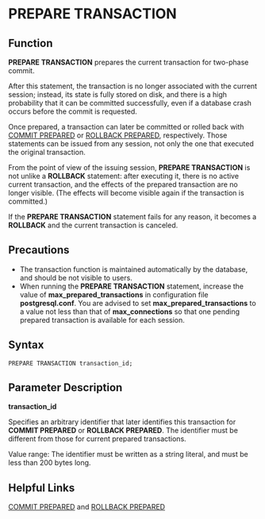 # PREPARE TRANSACTION<a name="EN-US_TOPIC_0289900175"></a>

## Function<a name="en-us_topic_0283137205_en-us_topic_0237122172_en-us_topic_0059779173_s84c1f6c6e66743a3b5e71a25e070e50f"></a>

**PREPARE TRANSACTION**  prepares the current transaction for two-phase commit.

After this statement, the transaction is no longer associated with the current session; instead, its state is fully stored on disk, and there is a high probability that it can be committed successfully, even if a database crash occurs before the commit is requested.

Once prepared, a transaction can later be committed or rolled back with  [COMMIT PREPARED](commit-prepared.md)  or  [ROLLBACK PREPARED](rollback-prepared.md), respectively. Those statements can be issued from any session, not only the one that executed the original transaction. 

From the point of view of the issuing session,  **PREPARE TRANSACTION**  is not unlike a  **ROLLBACK**  statement: after executing it, there is no active current transaction, and the effects of the prepared transaction are no longer visible. \(The effects will become visible again if the transaction is committed.\)

If the  **PREPARE TRANSACTION**  statement fails for any reason, it becomes a  **ROLLBACK**  and the current transaction is canceled.

## Precautions<a name="en-us_topic_0283137205_en-us_topic_0237122172_en-us_topic_0059779173_sa5991e597322481d9b5cf468c92b7af7"></a>

-   The transaction function is maintained automatically by the database, and should be not visible to users.
-   When running the  **PREPARE TRANSACTION**  statement, increase the value of  **max\_prepared\_transactions**  in configuration file  **postgresql.conf**. You are advised to set  **max\_prepared\_transactions**  to a value not less than that of  **max\_connections**  so that one pending prepared transaction is available for each session.

## Syntax<a name="en-us_topic_0283137205_en-us_topic_0237122172_en-us_topic_0059779173_s53fd0bedc6174ab7a4c21729b10b8889"></a>

```
PREPARE TRANSACTION transaction_id;
```

## Parameter Description<a name="en-us_topic_0283137205_en-us_topic_0237122172_en-us_topic_0059779173_safa475d1f6f848039db0d794c7f5aa5b"></a>

**transaction\_id**

Specifies an arbitrary identifier that later identifies this transaction for  **COMMIT PREPARED**  or  **ROLLBACK PREPARED**. The identifier must be different from those for current prepared transactions.

Value range: The identifier must be written as a string literal, and must be less than 200 bytes long.

## Helpful Links<a name="en-us_topic_0283137205_en-us_topic_0237122172_en-us_topic_0059779173_s2562d8e8d89a4cd981f08e57f14bb219"></a>

[COMMIT PREPARED](commit-prepared.md)  and  [ROLLBACK PREPARED](rollback-prepared.md)

